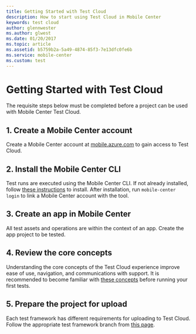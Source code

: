 ```yaml
---
title: Getting Started with Test Cloud
description: How to start using Test Cloud in Mobile Center
keywords: test cloud
author: glennwester
ms.author: glwest
ms.date: 01/20/2017
ms.topic: article
ms.assetid: b5759b2a-5a49-4874-85f3-7e13dfc0fe6b
ms.service: mobile-center
ms.custom: test
---
```


# Getting Started with Test Cloud

The requisite steps below must be completed before a project can be used with Mobile Center Test Cloud.

## 1. Create a Mobile Center account
Create a Mobile Center account at [mobile.azure.com](https://mobile.azure.com) to gain access to Test Cloud.

## 2. Install the Mobile Center CLI
Test runs are executed using the Mobile Center CLI. If not already installed, follow [these instructions](~/cli/index.md) to install. After installation, run `mobile-center login` to link a Mobile Center account with the tool.

## 3. Create an app in Mobile Center
All test assets and operations are within the context of an app. Create the app project to be tested.

## 4. Review the core concepts
Understanding the core concepts of the Test Cloud experience improve ease of use, navigation, and communications with support. It is recommended to become familiar with [these concepts](~/test-cloud/core-concepts.md) before running your first tests.

## 5. Prepare the project for upload
Each test framework has different requirements for uploading to Test Cloud. Follow the appropriate test framework branch from [this page](~/test-cloud/preparing-for-upload/index.md).
